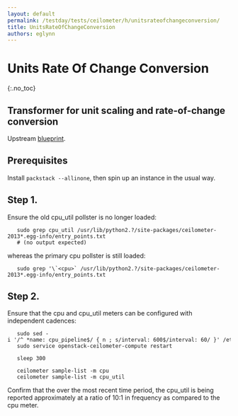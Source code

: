 ```yaml
---
layout: default
permalink: /testday/tests/ceilometer/h/unitsrateofchangeconversion/
title: UnitsRateOfChangeConversion
authors: eglynn
---
```


# Units Rate Of Change Conversion

{:.no_toc}

## Transformer for unit scaling and rate-of-change conversion

Upstream [blueprint](https://blueprints.launchpad.net/ceilometer/+spec/transformer-unit).

## Prerequisites

Install `packstack --allinone`, then spin up an instance in the usual way.

## Step 1.

Ensure the old cpu_util pollster is no longer loaded:

       sudo grep cpu_util /usr/lib/python2.?/site-packages/ceilometer-2013*.egg-info/entry_points.txt
       # (no output expected)

whereas the primary cpu pollster is still loaded:

       sudo grep '\`<cpu>` /usr/lib/python2.?/site-packages/ceilometer-2013*.egg-info/entry_points.txt

## Step 2.

Ensure that the cpu and cpu_util meters can be configured with independent cadences:

       sudo sed -i '/^ *name: cpu_pipeline$/ { n ; s/interval: 600$/interval: 60/ }' /etc/ceilometer/pipeline.yaml
       sudo service openstack-ceilometer-compute restart

       sleep 300

       ceilometer sample-list -m cpu
       ceilometer sample-list -m cpu_util

Confirm that the over the most recent time period, the cpu_util is being reported approximately at a ratio of 10:1 in frequency as compared to the cpu meter.

